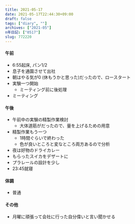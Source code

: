```yaml
---
title: 2021-05-17
date: 2021-05-17T22:44:30+09:00
draft: false
tags: ["diary", ""]
archives: ["2021-05"]
n年日記: ["0517"]
slug: 772220
---
```

#### 午前
- 6:55起床, パン1/2
- 息子を通園させて出社
- 朝はやる気が0 (休もうかと思った)だったので、ロースタート
- 実験一つ開始
  - ミーティング前に後処理
- ミーティング
#### 午後
- 午前中の実験の精製作業検討
  - 大体道筋がだったので、量を上げるための用意
- 精製作業もう一つ
  - 1時間ぐらいで終わった
  - 色が良いところと変なところ両方あるので分析
- 夜は好物のドライカレー
- もらったスイカをデザートに
- プラレールの設計を少し
- 23:45就寝
#### 体調
- 普通
#### その他
- 月曜に頑張って会社に行った自分偉いと言い聞かせる